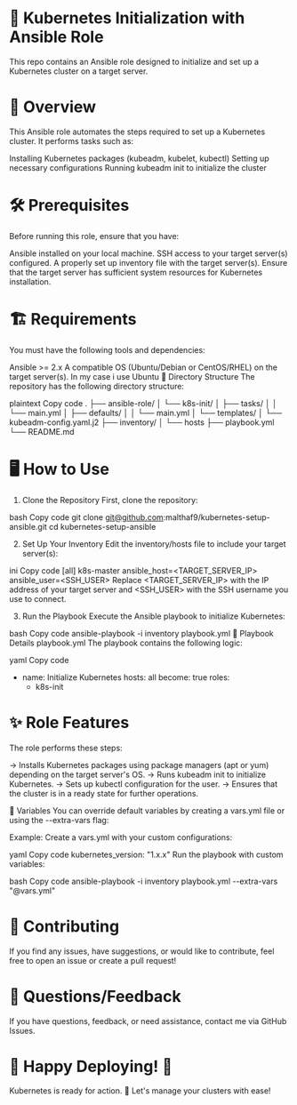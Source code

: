# 🚀 Kubernetes Initialization with Ansible Role
This repo contains an Ansible role designed to initialize and set up a Kubernetes cluster on a target server.

# 📜 Overview
This Ansible role automates the steps required to set up a Kubernetes cluster. It performs tasks such as:

Installing Kubernetes packages (kubeadm, kubelet, kubectl)
Setting up necessary configurations
Running kubeadm init to initialize the cluster

# 🛠️ Prerequisites
Before running this role, ensure that you have:

Ansible installed on your local machine.
SSH access to your target server(s) configured.
A properly set up inventory file with the target server(s).
Ensure that the target server has sufficient system resources for Kubernetes installation.
# 🏗️ Requirements
You must have the following tools and dependencies:

Ansible >= 2.x
A compatible OS (Ubuntu/Debian or CentOS/RHEL) on the target server(s). In my case i use Ubuntu
📂 Directory Structure
The repository has the following directory structure:

plaintext
Copy code
.
├── ansible-role/
│   └── k8s-init/
│       ├── tasks/
│       │   └── main.yml
│       ├── defaults/
│       │   └── main.yml
│       └── templates/
│           └── kubeadm-config.yaml.j2
├── inventory/
│   └── hosts
├── playbook.yml
└── README.md

# 🖥️ How to Use
1. Clone the Repository
First, clone the repository:

bash
Copy code
git clone git@github.com:malthaf9/kubernetes-setup-ansible.git
cd kubernetes-setup-ansible

2. Set Up Your Inventory
Edit the inventory/hosts file to include your target server(s):

ini
Copy code
[all]
k8s-master ansible_host=<TARGET_SERVER_IP> ansible_user=<SSH_USER>
Replace <TARGET_SERVER_IP> with the IP address of your target server and <SSH_USER> with the SSH username you use to connect.

3. Run the Playbook
Execute the Ansible playbook to initialize Kubernetes:

bash
Copy code
ansible-playbook -i inventory playbook.yml
🧩 Playbook Details
playbook.yml
The playbook contains the following logic:

yaml
Copy code
- name: Initialize Kubernetes
  hosts: all
  become: true
  roles:
    - k8s-init
# ✨ Role Features
The role performs these steps:

-> Installs Kubernetes packages using package managers (apt or yum) depending on the target server's OS.
-> Runs kubeadm init to initialize Kubernetes.
-> Sets up kubectl configuration for the user.
-> Ensures that the cluster is in a ready state for further operations.

🔑 Variables
You can override default variables by creating a vars.yml file or using the --extra-vars flag:

Example:
Create a vars.yml with your custom configurations:

yaml
Copy code
kubernetes_version: "1.x.x"
Run the playbook with custom variables:

bash
Copy code
ansible-playbook -i inventory playbook.yml --extra-vars "@vars.yml"


# 🤝 Contributing
If you find any issues, have suggestions, or would like to contribute, feel free to open an issue or create a pull request!

# 💬 Questions/Feedback
If you have questions, feedback, or need assistance, contact me via GitHub Issues.

# 🎉 Happy Deploying! 🚀
Kubernetes is ready for action. 🐳 Let's manage your clusters with ease!
